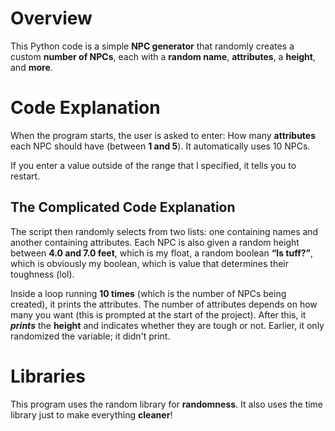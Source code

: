 # Overview
This Python code is a simple **NPC generator** that randomly creates a custom **number of NPCs**, each with a **random name**, **attributes**, a **height**, and **more**.

# Code Explanation
When the program starts, the user is asked to enter:
How many **attributes** each NPC should have (between **1 and 5**).
It automatically uses 10 NPCs.

If you enter a value outside of the range that I specified, it tells you to restart.

## The Complicated Code Explanation
The script then randomly selects from two lists: one containing names and another containing attributes. Each NPC is also given a random height between **4.0 and 7.0 feet**, which is my float, a random boolean **“Is tuff?”**, which is obviously my boolean, which is value that determines their toughness (lol).

Inside a loop running **10 times** (which is the number of NPCs being created), it prints the attributes. The number of attributes depends on how many you want (this is prompted at the start of the project). After this, it ***prints*** the **height** and indicates whether they are tough or not. Earlier, it only randomized the variable; it didn't print.

# Libraries
This program uses the random library for **randomness**. It also uses the time library just to make everything **cleaner**!
